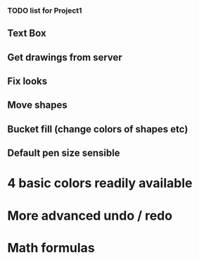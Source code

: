 ### TODO list for Project1

## Text Box

## Get drawings from server

## Fix looks

## Move shapes

## Bucket fill (change colors of shapes etc)

## Default pen size sensible

# 4 basic colors readily available

# More advanced undo / redo

# Math formulas
